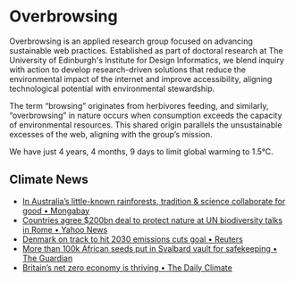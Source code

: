 # Overbrowsing

Overbrowsing is an applied research group focused on advancing sustainable web practices. Established as part of doctoral research at The University of Edinburgh's Institute for Design Informatics, we blend inquiry with action to develop research-driven solutions that reduce the environmental impact of the internet and improve accessibility, aligning technological potential with environmental stewardship.

The term “browsing” originates from herbivores feeding, and similarly, “overbrowsing” in nature occurs when consumption exceeds the capacity of environmental resources. This shared origin parallels the unsustainable excesses of the web, aligning with the group’s mission.

<!-- clock-time -->
We have just 4 years, 4 months, 9 days to limit global warming to 1.5°C.
<!-- /clock-time -->

## Climate News
<!-- clock-news -->
- [In Australia’s little-known rainforests, tradition & science collaborate for good • Mongabay](https://news.mongabay.com/2025/02/in-australias-little-known-rainforests-tradition-and-science-collaborate-for-good/ )
- [Countries agree $200bn deal to protect nature at UN biodiversity talks in Rome • Yahoo News](https://uk.news.yahoo.com/countries-agree-200bn-deal-protect-150313922.html?guccounter=1&guce_referrer=aHR0cHM6Ly93d3cuZ29vZ2xlLmNvbS8&guce_referrer_sig=AQAAAM9Hh6JqUuf1I8erVK8o-_taRlR-9dr7heLYK9cUsIIvwW6J6AZCgVdbmSfxPXZBs5KTOUrH5Lfcnl3Z9O7rUCpJSFnsaJlZRevoZ30zBQJKbo9nX6Otj9-JHrj5ShZYTWa81ly0vaxi1Pc0QWpMHWtiAL2gaPcXN0ELLeLFrThQ )
- [Denmark on track to hit 2030 emissions cuts goal • Reuters](https://www.reuters.com/sustainability/climate-energy/denmark-track-hit-2030-emissions-cuts-goal-council-says-2025-02-27/ )
- [More than 100k African seeds put in Svalbard vault for safekeeping • The Guardian](https://www.theguardian.com/environment/2025/feb/27/more-than-100000-african-seeds-put-in-svalbard-vault-for-safekeeping )
- [Britain’s net zero economy is thriving • The Daily Climate](https://www.dailyclimate.org/britains-net-zero-economy-is-thriving-2671223507.html )
<!-- /clock-news -->
